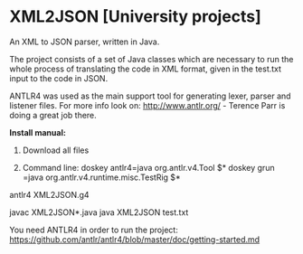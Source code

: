 # XML2JSON [University projects]

An XML to JSON parser, written in Java.

The project consists of a set of Java classes which are necessary to run the whole process of translating the code in XML format, given in the test.txt input to the code in JSON.

ANTLR4 was used as the main support tool for generating lexer, parser and listener files. For more info look on: http://www.antlr.org/ - Terence Parr is doing a great job there.

<strong>Install manual:</strong><br>
1) Download all files

2) Command line:
doskey antlr4=java org.antlr.v4.Tool $*
doskey grun =java org.antlr.v4.runtime.misc.TestRig $*

antlr4 XML2JSON.g4

javac XML2JSON*.java
java XML2JSON test.txt

You need ANTLR4 in order to run the project: https://github.com/antlr/antlr4/blob/master/doc/getting-started.md
